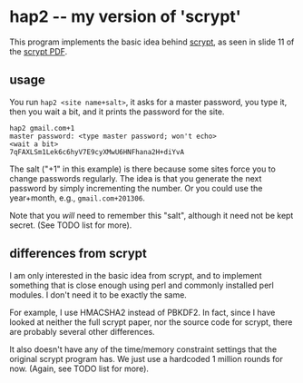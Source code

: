 # hap2 -- my version of 'scrypt'

This program implements the basic idea behind [scrypt][], as seen in slide 11
of the [scrypt PDF][spdf].

## usage

You run `hap2 <site name+salt>`, it asks for a master password, you type it,
then you wait a bit, and it prints the password for the site.

    hap2 gmail.com+1
    master password: <type master password; won't echo>
    <wait a bit>
    7qFAXLSm1Lek6c6hyV7E9cyXMwU6HNFhana2H+diYvA

The salt ("+1" in this example) is there because some sites force you to
change passwords regularly.  The idea is that you generate the next password
by simply incrementing the number.  Or you could use the year+month, e.g.,
`gmail.com+201306`.

Note that you *will* need to remember this "salt", although it need not be
kept secret.  (See TODO list for more).

## differences from scrypt

I am only interested in the basic idea from scrypt, and to implement something
that is close enough using perl and commonly installed perl modules.  I don't
need it to be exactly the same.

For example, I use HMACSHA2 instead of PBKDF2.  In fact, since I have looked
at neither the full scrypt paper, nor the source code for scrypt, there are
probably several other differences.

It also doesn't have any of the time/memory constraint settings that the
original scrypt program has.  We just use a hardcoded 1 million rounds for
now.  (Again, see TODO list for more).

[scrypt]: http://www.tarsnap.com/scrypt.html
[spdf]: http://www.tarsnap.com/scrypt/scrypt-slides.pdf

